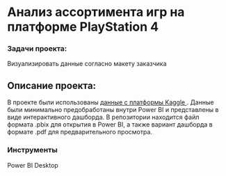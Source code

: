 # Анализ ассортимента игр на платформе PlayStation 4

### Задачи проекта:

Визуализировать данные согласно макету заказчика

## Описание проекта:

В проекте были использованы [данные с платформы Kaggle ](https://www.kaggle.com/datasets/shivamb/all-playstation-4-games). Данные были минимально предобработаны внутри Power BI и представлены в виде интерактивного дашборда. В репозитории находится файл формата .pbix для открытия в Power BI, а также вариант дашборда в формате .pdf для предварительного просмотра.


### Инструменты

Power BI Desktop
